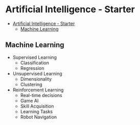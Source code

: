 # Artificial Intelligence - Starter

- [Artificial Intelligence - Starter](#artificial-intelligence---starter)
  - [Machine Learning](#machine-learning)

## Machine Learning

- Supervised Learning
  - Classification
  - Regression
- Unsupervised Learning
  - Dimensionality
  - Clustering
- Reinforcement Learning
  - Real-time decisions
  - Game AI
  - Skill Acquisition
  - Learning Tasks
  - Robot Navigation
